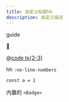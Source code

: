 ```yaml
---
title: 自定义标题hh
description: 自定义描述
---
```


guide

:tada:

@[code ts{2-3}](./code.ts)

hh `:no-line-numbers`

```ts:no-line-numbers
const a = 1
```

内置的 `<Badge>` <Badge text='demo' />
